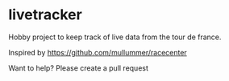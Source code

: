 # livetracker

Hobby project to keep track of live data from the tour de france.

Inspired by https://github.com/mullummer/racecenter

Want to help? Please create a pull request
